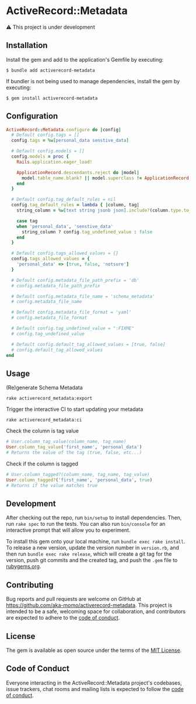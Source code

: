 # ActiveRecord::Metadata

⚠️ This project is under development

## Installation

Install the gem and add to the application's Gemfile by executing:

    $ bundle add activerecord-metadata

If bundler is not being used to manage dependencies, install the gem by executing:

    $ gem install activerecord-metadata

## Configuration

```ruby
ActiveRecord::Metadata.configure do |config|
  # Default config.tags = []
  config.tags = %w[personal_data senstive_data]

  # Default config.models = []
  config.models = proc {
    Rails.application.eager_load!

    ApplicationRecord.descendants.reject do |model|
      model.table_name.blank? || model.superclass != ApplicationRecord
    end
  }

  # Default config.tag_default_rules = nil
  config.tag_default_rules = lambda { |column, tag|
    string_column = %w[text string jsonb json].include?(column.type.to_s)

    case tag
    when 'personal_data', 'senstive_data'
      string_column ? config.tag_undefined_value : false
    end
  }

  # Default config.tags_allowed_values = {}
  config.tags_allowed_values = {
    'personal_data' => [true, false, 'notsure']
  }

  # Default config.metadata_file_path_prefix = 'db'
  # config.metadata_file_path_prefix

  # Default config.metadata_file_name = 'schema_metadata'
  # config.metadata_file_name

  # Default config.metadata_file_format = 'yaml'
  # config.metadata_file_format

  # Default config.tag_undefined_value = ":FIXME"
  # config.tag_undefined_value

  # Default config.default_tag_allowed_values = [true, false]
  # config.default_tag_allowed_values
end
```

## Usage

(Re)generate Schema Metadata
```
rake activerecord_metadata:export
```

Trigger the interactive CI to start updating your metadata
```
rake activerecord_metadata:ci
```

Check the column is tag value
```ruby
# User.column_tag_value(column_name, tag_name)
User.column_tag_value('first_name', 'personal_data')
# Returns the value of the tag (true, false, etc...)
```

Check if the column is tagged
```ruby
# User.column_tagged?(column_name, tag_name, tag_value)
User.column_tagged?('first_name', 'personal_data', true)
# Returns if the value matches true
```


## Development

After checking out the repo, run `bin/setup` to install dependencies. Then, run `rake spec` to run the tests. You can also run `bin/console` for an interactive prompt that will allow you to experiment.

To install this gem onto your local machine, run `bundle exec rake install`. To release a new version, update the version number in `version.rb`, and then run `bundle exec rake release`, which will create a git tag for the version, push git commits and the created tag, and push the `.gem` file to [rubygems.org](https://rubygems.org).

## Contributing

Bug reports and pull requests are welcome on GitHub at https://github.com/aka-momo/activerecord-metadata. This project is intended to be a safe, welcoming space for collaboration, and contributors are expected to adhere to the [code of conduct](https://github.com/aka-momo/activerecord-metadata/blob/main/CODE_OF_CONDUCT.md).

## License

The gem is available as open source under the terms of the [MIT License](https://opensource.org/licenses/MIT).

## Code of Conduct

Everyone interacting in the ActiveRecord::Metadata project's codebases, issue trackers, chat rooms and mailing lists is expected to follow the [code of conduct](https://github.com/aka-momo/activerecord-metadata/blob/main/CODE_OF_CONDUCT.md).
